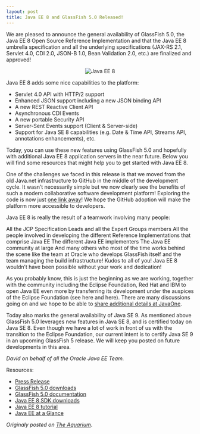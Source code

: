 ```yaml
---
layout: post
title: Java EE 8 and GlassFish 5.0 Released!
---
```


We are pleased to announce the general availability of GlassFish 5.0, the Java EE 8 Open Source Reference Implementation and that the Java EE 8 umbrella specification and all the underlying specifications (JAX-RS 2.1, Servlet 4.0, CDI 2.0, JSON-B 1.0, Bean Validation 2.0, etc.) are finalized and approved!

<p align="center">
<img alt="Java EE 8" src="http://delabassee.com/images/blog/EE8-gfx-420.jpg">
</p>

Java EE 8 adds some nice capabilities to the platform:
* Servlet 4.0 API with HTTP/2 support
* Enhanced JSON support including a new JSON binding API
* A new REST Reactive Client API
* Asynchronous CDI Events
* A new portable Security API
* Server-Sent Events support (Client & Server-side)
* Support for Java SE 8 capabilities (e.g. Date & Time API, Streams API, annotations enhancements), etc.

Today, you can use these new features using GlassFish 5.0 and hopefully with additional Java EE 8 application servers in the near future. Below you will find some resources that might help you to get started with Java EE 8. 

One of the challenges we faced in this release is that we moved from the old Java.net infrastructure to GitHub in the middle of the development cycle.  It wasn’t necessarily simple but we now clearly see the benefits of such a modern collaborative software development platform! Exploring the code is now just [one link away](http://github.com/javaee/)! We hope the GitHub adoption will make the platform more accessible to developers.

Java EE 8 is really the result of a teamwork involving many people: 

All the JCP Specification Leads and all the Expert Groups members
All the people involved in developing the different Reference Implementations that comprise Java EE
The different Java EE implementers
The Java EE community at large
And many others who most of the time works behind the scene like the team at Oracle who develops GlassFish itself and the team managing the build infrastructure!
Kudos to all of you! Java EE 8 wouldn’t have been possible without your work and dedication!

As you probably know, this is just the beginning as we are working, together with the community including the Eclipse Foundation, Red Hat and IBM to open Java EE even more by transferring its development under the auspices of the Eclipse Foundation (see here and here). There are many discussions going on and we hope to be able to [share additional details at JavaOne](https://events.rainfocus.com/catalog/oracle/oow17/catalogjavaone17?search=CON8030&showEnrolled=false).

Today also marks the general availability of Java SE 9. As mentioned above GlassFish 5.0 leverages new features in Java SE 8, and is certified today on Java SE 8. Even though we have a lot of work in front of us with the transition to the Eclipse Foundation, our current intent is to certify Java SE 9 in an upcoming GlassFish 5 release.  We will keep you posted on future developments in this area.

*David on behalf of all the Oracle Java EE Team.*

Resources:
* [Press Release](https://www.oracle.com/corporate/pressrelease/java-se-9-and-ee-8-092117.html)
* [GlassFish 5.0 downloads](https://javaee.github.io/glassfish/download)
* [GlassFish 5.0 documentation](https://javaee.github.io/glassfish/documentation)
* [Java EE 8 SDK downloads](http://www.oracle.com/technetwork/java/javaee/downloads/index.html)
* [Java EE 8 tutorial](https://javaee.github.io/tutorial/)
* [Java EE at a Glance](http://www.oracle.com/technetwork/java/javaee/overview/index.html)

*Originaly posted on [The Aquarium](https://blogs.oracle.com/theaquarium/java-ee-8-is-final-and-glassfish-50-is-released)*.
